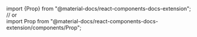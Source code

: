 import {Prop} from "@material-docs/react-components-docs-extension";  
// or  
import Prop from "@material-docs/react-components-docs-extension/components/Prop";  